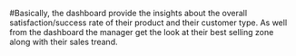 #Basically, the dashboard provide the insights about the overall satisfaction/success rate of their product and their customer type. As well from the dashboard the manager get the look at their best selling zone along with their sales treand. 
